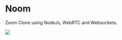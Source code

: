 # Noom

Zoom Clone using NodeJs, WebRTC and Websockets.

![](https://images.velog.io/images/dlfehd54/post/f559fba6-1249-4b25-b67f-99e888890d89/%E1%84%89%E1%85%B3%E1%84%8F%E1%85%B3%E1%84%85%E1%85%B5%E1%86%AB%E1%84%89%E1%85%A3%E1%86%BA%202021-11-03%20%E1%84%8B%E1%85%A9%E1%84%92%E1%85%AE%203.55.37.png)
